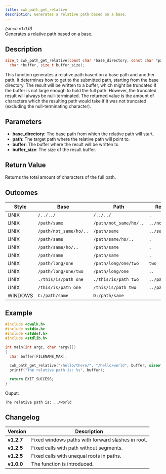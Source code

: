 ```yaml
---
title: cwk_path_get_relative
description: Generates a relative path based on a base.
---
```


_(since v1.0.0)_  
Generates a relative path based on a base.

## Description
```c
size_t cwk_path_get_relative(const char *base_directory, const char *path,
  char *buffer, size_t buffer_size);
```

This function generates a relative path based on a base path and another path. It determines how to get to the submitted path, starting from the base directory. The result will be written to a buffer, which might be truncated if the buffer is not large enough to hold the full path. However, the truncated result will always be null-terminated. The returned value is the amount of characters which the resulting path would take if it was not truncated (excluding the null-terminating character).

## Parameters
 * **base_directory**: The base path from which the relative path will start.
 * **path**: The target path where the relative path will point to.
 * **buffer**: The buffer where the result will be written to.
 * **buffer_size**: The size of the result buffer.

## Return Value
Returns the total amount of characters of the full path.

## Outcomes

| Style   | Base                     | Path                     | Result          |
|---------|--------------------------|--------------------------|-----------------|
| UNIX    | ``/../../``              | ``/../../``              | ``.``           |
| UNIX    | ``/path/same``           | ``/path/not_same/ho/..`` | ``../not_same`` |
| UNIX    | ``/path/not_same/ho/..`` | ``/path/same``           | ``../same``     |
| UNIX    | ``/path/same``           | ``/path/same/ho/..``     | ``.``           |
| UNIX    | ``/path/same/ho/..``     | ``/path/same``           | ``.``           |
| UNIX    | ``/path/same``           | ``/path/same``           | ``.``           |
| UNIX    | ``/path/long/one``       | ``/path/long/one/two``   | ``two``         |
| UNIX    | ``/path/long/one/two``   | ``/path/long/one``       | ``..``          |
| UNIX    | ``./this/is/path_one``   | ``./this/is/path_two``   | ``../path_two`` |
| UNIX    | ``/this/is/path_one``    | ``/this/is/path_two``    | ``../path_two`` |
| WINDOWS | ``C:/path/same``         | ``D:/path/same``         | `` ``           |

## Example
```c
#include <cwalk.h>
#include <stdio.h>
#include <stddef.h>
#include <stdlib.h>

int main(int argc, char *argv[])
{
  char buffer[FILENAME_MAX];
  
  cwk_path_get_relative("/hello/there/", "/hello/world", buffer, sizeof(buffer));
  printf("The relative path is: %s", buffer);

  return EXIT_SUCCESS;
}
```

Ouput:
```
The relative path is: ../world
```

## Changelog

| Version    | Description                                       |
|------------|---------------------------------------------------|
| **v1.2.7** | Fixed windows paths with forward slashes in root. |
| **v1.2.5** | Fixed calls with path without segments.           |
| **v1.2.5** | Fixed calls with unequal roots in paths.          |
| **v1.0.0** | The function is introduced.                       |
